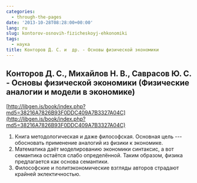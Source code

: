 ```yaml
---
categories:
  - through-the-pages
date: '2013-10-28T08:28:00+00:00'
lang: ru
slug: kontorov-osnovih-fizicheskoyj-ehkonomiki
tags:
  - наука
title: Конторов Д. С. и  др. - Основы физической экономики
---
```





## Конторов Д. С., Михайлов Н. В., Саврасов Ю. С. - Основы физической экономики (Физические аналогии и модели в экономике)

[http://libgen.is/book/index.php?md5=38216A7826B93F0DDC409A7B3327A04C](http://libgen.is/book/index.php?md5=38216A7826B93F0DDC409A7B3327A04C)

1.  Книга методологическая и даже философская. Основная цель --- обосновать применение аналогий из физики к экономике.
2.  Математика даёт моделированию экономики синтаксис, а вот семантика остаётся слабо определённой. Таким образом, физика предлагается как основа семантики.
3.  Философские и политэкономические взгляды авторов страдают крайней эклектичностью.
